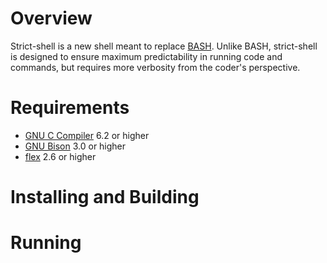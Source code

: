 # Overview

Strict-shell is a new shell meant to replace [BASH][bash]. Unlike BASH, 
strict-shell is designed to ensure maximum predictability in running code and 
commands, but requires more verbosity from the coder's perspective.

  [bash]: https://www.gnu.org/software/bash/bash.html

# Requirements

  - [GNU C Compiler][gcc] 6.2 or higher
  - [GNU Bison][bison] 3.0 or higher
  - [flex][flex] 2.6 or higher

  [gcc]: https://gcc.gnu.org/
  [bison]: https://www.gnu.org/software/bison/
  [flex]: https://github.com/westes/flex/releases

# Installing and Building

# Running

